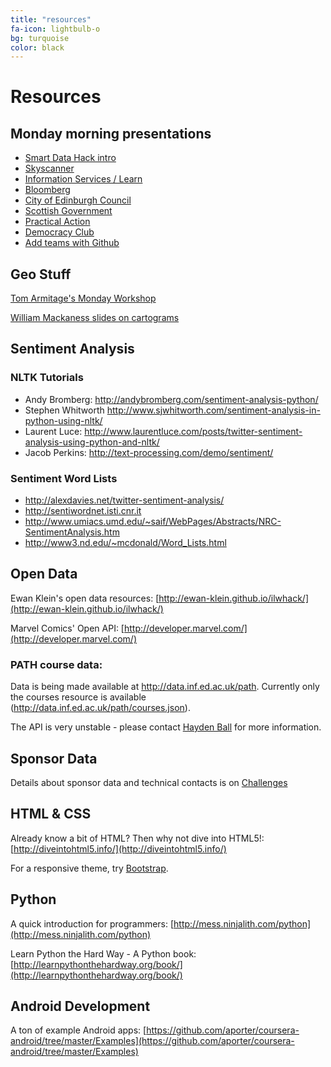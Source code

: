 ```yaml
---
title: "resources"
fa-icon: lightbulb-o 
bg: turquoise     
color: black  
---
```


# Resources

## Monday morning presentations

* [Smart Data Hack intro](https://docs.google.com/presentation/d/1G6nexT_xVGynXASs2PmSJdrmIkm1Gz8DVNQrzbzJxlw/edit?usp=sharing)
* [Skyscanner](https://drive.google.com/file/d/0Bw3KJG_LKZNbN0FORkhpTVFudVg2U005Mk9Sc0kyWFF5MmEw/view?usp=sharing)
* [Information Services / Learn](https://docs.google.com/presentation/d/1Jq9h8WEs-xye6WmWV4ZWd1Kn6p0oTrDdROosshtT6lI/edit#slide=id.p4)
* [Bloomberg](https://drive.google.com/file/d/0Bw3KJG_LKZNbNXNuMFVtOGJDdEdVMjBIWUdreXZTclFXbVBj/view?usp=sharing)
* [City of Edinburgh Council](https://docs.google.com/presentation/d/1dOoe_V8YRYdAbg_TDmjQyBUXg3V818Y_JDFLEcx91OU/edit?usp=sharing)
* [Scottish Government](https://docs.google.com/presentation/d/18eNMTQ_P2KyKNe8ZHqJ4iF8X6FM58tX9NVwhgDE-olI/edit?usp=sharing)
* [Practical Action](https://docs.google.com/presentation/d/1xRIgQvvgPTUi79OmACq4im56PDc6lRArkSg3SxP4hEg/edit?usp=sharing)
* [Democracy Club](http://jmbtechnology.co.uk/talks/2015-02-smartdatahack/JamesBasterSmartDataHackFeb2015.pdf)
* [Add teams with Github](https://docs.google.com/presentation/d/1SYtJYotSCgou0bCyjRBv4av3byYJeOZ0XrVKhiZ-6QI/edit?usp=sharing)


## Geo Stuff

[Tom Armitage's Monday Workshop](https://drive.google.com/folderview?id=0BzxEStTA9O-SVDNFM2lvVjg1S0k&usp=sharing)

[William Mackaness slides on cartograms](http://ewan-klein.github.io/ilwhack/cartograms.pdf)


## Sentiment Analysis


### NLTK Tutorials


* Andy Bromberg: <http://andybromberg.com/sentiment-analysis-python/>
* Stephen Whitworth <http://www.sjwhitworth.com/sentiment-analysis-in-python-using-nltk/>
* Laurent Luce: <http://www.laurentluce.com/posts/twitter-sentiment-analysis-using-python-and-nltk/>
* Jacob Perkins: <http://text-processing.com/demo/sentiment/>

### Sentiment Word Lists


* <http://alexdavies.net/twitter-sentiment-analysis/>
* <http://sentiwordnet.isti.cnr.it>
* <http://www.umiacs.umd.edu/~saif/WebPages/Abstracts/NRC-SentimentAnalysis.htm>
* <http://www3.nd.edu/~mcdonald/Word_Lists.html>

## Open Data

Ewan Klein's open data resources:
[http://ewan-klein.github.io/ilwhack/](http://ewan-klein.github.io/ilwhack/)

Marvel Comics' Open API:
[http://developer.marvel.com/](http://developer.marvel.com/)

### PATH course data:
Data is being made available at <http://data.inf.ed.ac.uk/path>.
Currently only the courses resource is available (<http://data.inf.ed.ac.uk/path/courses.json>).

The API is very unstable - please contact [Hayden Ball](mailto:s1202640@sms.ed.ac.uk) for more information.

## Sponsor Data


Details about sponsor data and technical contacts is on [Challenges](#challenges)

## HTML & CSS

Already know a bit of HTML? Then why not dive into HTML5!:
[http://diveintohtml5.info/](http://diveintohtml5.info/)

For a responsive theme, try [Bootstrap](http://getbootstrap.com/getting-started/).

## Python


A quick introduction for programmers:
[http://mess.ninjalith.com/python](http://mess.ninjalith.com/python)

Learn Python the Hard Way - A Python book:
[http://learnpythonthehardway.org/book/](http://learnpythonthehardway.org/book/)

## Android Development


A ton of example Android apps:
[https://github.com/aporter/coursera-android/tree/master/Examples](https://github.com/aporter/coursera-android/tree/master/Examples)
